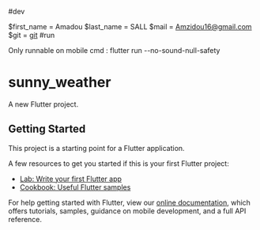 #dev

$first_name = Amadou
$last_name = SALL
$mail = Amzidou16@gmail.com 
$git = [git](https://github.com/amzitoire/sunny_weather.git)
#run 

Only runnable on mobile 
cmd : flutter run --no-sound-null-safety

# sunny_weather

A new Flutter project.

## Getting Started

This project is a starting point for a Flutter application.

A few resources to get you started if this is your first Flutter project:

- [Lab: Write your first Flutter app](https://flutter.dev/docs/get-started/codelab)
- [Cookbook: Useful Flutter samples](https://flutter.dev/docs/cookbook)

For help getting started with Flutter, view our
[online documentation](https://flutter.dev/docs), which offers tutorials,
samples, guidance on mobile development, and a full API reference.
